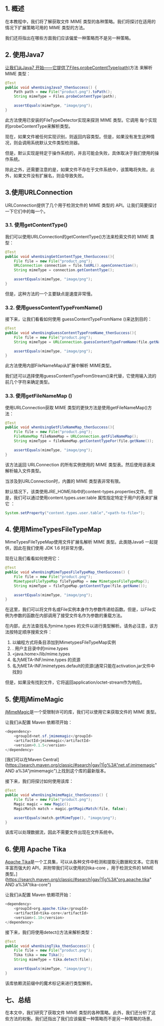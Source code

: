 ## 1. 概述

在本教程中，我们将了解获取文件 MIME 类型的各种策略。我们将探讨在适用的情况下扩展策略可用的 MIME 类型的方法。

我们还将指出在哪些方面我们应该偏爱一种策略而不是另一种策略。

## 2. 使用Java7

[让我们从Java7 开始——它提供了Files.probeContentType(path)](https://docs.oracle.com/en/java/javase/11/docs/api/java.base/java/nio/file/Files.html#probeContentType(java.nio.file.Path))方法 来解析 MIME 类型：

```java
@Test
public void whenUsingJava7_thenSuccess() {
    Path path = new File("product.png").toPath();
    String mimeType = Files.probeContentType(path);
 
    assertEquals(mimeType, "image/png");
}

```

此方法使用已安装的FileTypeDetector实现来探测 MIME 类型。它调用 每个实现的probeContentType来解析类型。

现在，如果文件被任何实现识别，则返回内容类型。但是，如果没有发生这种情况，则会调用系统默认文件类型检测器。

但是，默认实现是特定于操作系统的，并且可能会失败，具体取决于我们使用的操作系统。

除此之外，还需要注意的是，如果文件不存在于文件系统中，该策略将失败。此外，如果文件没有扩展名，则会导致失败。

##  3.使用URLConnection

URLConnection提供了几个用于检测文件的 MIME 类型的 API。让我们简要探讨一下它们中的每一个。

### 3.1. 使用getContentType()

我们可以使用URLConnection的getContentType()方法来检索文件的 MIME 类型：

```java
@Test
public void whenUsingGetContentType_thenSuccess(){
    File file = new File("product.png");
    URLConnection connection = file.toURL().openConnection();
    String mimeType = connection.getContentType();
 
    assertEquals(mimeType, "image/png");
}
```

但是，这种方法的一个主要缺点是速度非常慢。

### 3.2. 使用guessContentTypeFromName()

接下来，让我们看看如何使用 guessContentTypeFromName ()来达到目的：

```java
@Test
public void whenUsingGuessContentTypeFromName_thenSuccess(){
    File file = new File("product.png");
    String mimeType = URLConnection.guessContentTypeFromName(file.getName());
 
    assertEquals(mimeType, "image/png");
}
```

此方法使用内部FileNameMap从扩展中解析 MIME类型。

我们还可以选择使用guessContentTypeFromStream()来代替，它使用输入流的前几个字符来确定类型。

### 3.3. 使用getFileNameMap ()

使用URLConnection获取 MIME 类型的更快方法是使用getFileNameMap()方法：

```java
@Test
public void whenUsingGetFileNameMap_thenSuccess(){
    File file = new File("product.png");
    FileNameMap fileNameMap = URLConnection.getFileNameMap();
    String mimeType = fileNameMap.getContentTypeFor(file.getName());
 
    assertEquals(mimeType, "image/png");
}
```

该方法返回 URLConnection 的所有实例使用的 MIME 类型表。然后使用该表来解析输入文件类型。

当涉及到URLConnection时，内置的 MIME 类型表非常有限。

默认情况下，该类使用JRE_HOME/lib中的content-types.properties文件。但是，我们可以通过使用content.types.user.table 属性指定特定于用户的表来扩展它 ：

```java
System.setProperty("content.types.user.table","<path-to-file>");

```

## 4. 使用MimeTypesFileTypeMap

MimeTypesFileTypeMap使用文件扩展名解析 MIME 类型。此类随Java6 一起提供，因此在我们使用 JDK 1.6 时非常方便。

现在让我们看看如何使用它：

```java
@Test
public void whenUsingMimeTypesFileTypeMap_thenSuccess() {
    File file = new File("product.png");
    MimetypesFileTypeMap fileTypeMap = new MimetypesFileTypeMap();
    String mimeType = fileTypeMap.getContentType(file.getName());
 
    assertEquals(mimeType, "image/png");
}
```

在这里，我们可以将文件名或File实例本身作为参数传递给函数。但是，以File实例为参数的函数在内部调用了接受文件名作为参数的重载方法。

在内部，此方法查找名为mime.types 的文件以进行类型解析。请务必注意，该方法按特定顺序搜索文件：

1.  以编程方式将条目添加到MimetypesFileTypeMap实例
2.  . 用户主目录中的mime.types
3.  <java.home>/lib/mime.types
4.  名为META-INF/mime.types 的资源
5.  名为META-INF/mimetypes.default的资源(通常只能在activation.jar文件中找到)

但是，如果没有找到文件，它将返回application/octet-stream作为响应。

## 5. 使用jMimeMagic

[jMimeMagic](https://github.com/arimus/jmimemagic)是一个受限制许可的库，我们可以使用它来获取文件的 MIME 类型。

让我们从配置 Maven 依赖项开始：

```java
<dependency>
    <groupId>net.sf.jmimemagic</groupId>
    <artifactId>jmimemagic</artifactId>
    <version>0.1.5</version>
</dependency>
```

[我们可以在Maven Central](https://search.maven.org/classic/#search|gav|1|g%3A"net.sf.jmimemagic" AND a%3A"jmimemagic")上找到这个库的最新版本。

接下来，我们将探讨如何使用该库：

```java
@Test    
public void whenUsingJmimeMagic_thenSuccess() {
    File file = new File("product.png");
    Magic magic = new Magic();
    MagicMatch match = magic.getMagicMatch(file, false);
 
    assertEquals(match.getMimeType(), "image/png");
}
```

该库可以处理数据流，因此不需要文件出现在文件系统中。

## 6. 使用 Apache Tika

[Apache Tika](https://tika.apache.org/)是一个工具集，可以从各种文件中检测和提取元数据和文本。它具有丰富而强大的 API，并附带我们可以使用的[tika-core ，用于检测文件的 MIME 类型。](https://search.maven.org/classic/#search|gav|1|g%3A"org.apache.tika" AND a%3A"tika-core")

让我们从配置 Maven 依赖项开始：

```java
<dependency>
    <groupId>org.apache.tika</groupId>
    <artifactId>tika-core</artifactId>
    <version>1.18</version>
</dependency>
```

接下来，我们将使用detect()方法来解析类型：

```java
@Test
public void whenUsingTika_thenSuccess() {
    File file = new File("product.png");
    Tika tika = new Tika();
    String mimeType = tika.detect(file);
 
    assertEquals(mimeType, "image/png");
}
```

该库依赖流前缀中的魔术标记来进行类型解析。

## 七、总结

在本文中，我们研究了获取文件 MIME 类型的各种策略。此外，我们还分析了这些方法的权衡。我们还指出了我们应该偏爱一种策略而不是另一种策略的场景。